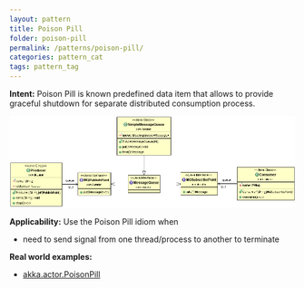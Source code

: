 ```yaml
---
layout: pattern
title: Poison Pill
folder: poison-pill
permalink: /patterns/poison-pill/
categories: pattern_cat
tags: pattern_tag
---
```


**Intent:** Poison Pill is known predefined data item that allows to provide
graceful shutdown for separate distributed consumption process.

![alt text](./etc/poison-pill.png "Poison Pill")

**Applicability:** Use the Poison Pill idiom when

* need to send signal from one thread/process to another to terminate

**Real world examples:**

* [akka.actor.PoisonPill](http://doc.akka.io/docs/akka/2.1.4/java/untyped-actors.html)
